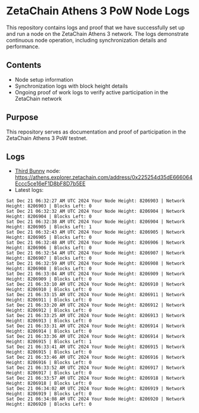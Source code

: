 # ZetaChain Athens 3 PoW Node Logs
This repository contains logs and proof that we have successfully set up and run a node on the ZetaChain Athens 3 network. The logs demonstrate continuous node operation, including synchronization details and performance.

## Contents
- Node setup information
- Synchronization logs with block height details
- Ongoing proof of work logs to verify active participation in the ZetaChain network

## Purpose
This repository serves as documentation and proof of participation in the ZetaChain Athens 3 PoW testnet.

## Logs

- [Third Bunny](https://thirdbunny.xyz/) node: https://athens.explorer.zetachain.com/address/0x225254d35dE666064Eccc5ce16eF1D8bF8D7b5EE
- Latest logs:
```
Sat Dec 21 06:32:27 AM UTC 2024 Your Node Height: 8206903 | Network Height: 8206903 | Blocks Left: 0
Sat Dec 21 06:32:32 AM UTC 2024 Your Node Height: 8206904 | Network Height: 8206904 | Blocks Left: 0
Sat Dec 21 06:32:38 AM UTC 2024 Your Node Height: 8206904 | Network Height: 8206905 | Blocks Left: 1
Sat Dec 21 06:32:43 AM UTC 2024 Your Node Height: 8206905 | Network Height: 8206905 | Blocks Left: 0
Sat Dec 21 06:32:48 AM UTC 2024 Your Node Height: 8206906 | Network Height: 8206906 | Blocks Left: 0
Sat Dec 21 06:32:54 AM UTC 2024 Your Node Height: 8206907 | Network Height: 8206907 | Blocks Left: 0
Sat Dec 21 06:32:59 AM UTC 2024 Your Node Height: 8206908 | Network Height: 8206908 | Blocks Left: 0
Sat Dec 21 06:33:04 AM UTC 2024 Your Node Height: 8206909 | Network Height: 8206909 | Blocks Left: 0
Sat Dec 21 06:33:10 AM UTC 2024 Your Node Height: 8206910 | Network Height: 8206910 | Blocks Left: 0
Sat Dec 21 06:33:15 AM UTC 2024 Your Node Height: 8206911 | Network Height: 8206911 | Blocks Left: 0
Sat Dec 21 06:33:20 AM UTC 2024 Your Node Height: 8206912 | Network Height: 8206912 | Blocks Left: 0
Sat Dec 21 06:33:25 AM UTC 2024 Your Node Height: 8206913 | Network Height: 8206913 | Blocks Left: 0
Sat Dec 21 06:33:31 AM UTC 2024 Your Node Height: 8206914 | Network Height: 8206914 | Blocks Left: 0
Sat Dec 21 06:33:36 AM UTC 2024 Your Node Height: 8206914 | Network Height: 8206915 | Blocks Left: 1
Sat Dec 21 06:33:41 AM UTC 2024 Your Node Height: 8206915 | Network Height: 8206915 | Blocks Left: 0
Sat Dec 21 06:33:46 AM UTC 2024 Your Node Height: 8206916 | Network Height: 8206916 | Blocks Left: 0
Sat Dec 21 06:33:52 AM UTC 2024 Your Node Height: 8206917 | Network Height: 8206917 | Blocks Left: 0
Sat Dec 21 06:33:57 AM UTC 2024 Your Node Height: 8206918 | Network Height: 8206918 | Blocks Left: 0
Sat Dec 21 06:34:02 AM UTC 2024 Your Node Height: 8206919 | Network Height: 8206919 | Blocks Left: 0
Sat Dec 21 06:34:08 AM UTC 2024 Your Node Height: 8206920 | Network Height: 8206920 | Blocks Left: 0
```
